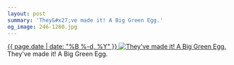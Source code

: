 ```yaml
---
layout: post
summary: 'They&#x27;ve made it! A Big Green Egg.'
og_image: 246-1280.jpg
---
```


<p>
 <time>
  <a href="/246">
   {{ page.date | date: "%B %-d, %Y" }}
  </a>
 </time>
 <a href="/246">
  <img alt="They've made it! A Big Green Egg." data-taken="12/13/2013" sizes="(min-width: 700px) 50vw, calc(100vw - 2rem)" src="{{ site.assets_url }}/246-640.jpg" srcset="{{ site.assets_url }}/246-1280.jpg 1280w, {{ site.assets_url }}/246-960.jpg 960w, {{ site.assets_url }}/246-640.jpg 640w, {{ site.assets_url }}/246-320.jpg 320w"/>
 </a>
 <span>
  They've made it! A Big Green Egg.
 </span>
</p>
